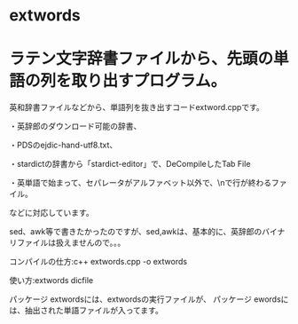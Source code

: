 # extwords
# ラテン文字辞書ファイルから、先頭の単語の列を取り出すプログラム。

英和辞書ファイルなどから、単語列を抜き出すコードextword.cppです。

・英辞郎のダウンロード可能の辞書、

・PDSのejdic-hand-utf8.txt、

・stardictの辞書から「stardict-editor」で、DeCompileしたTab File

・英単語で始まって、セパレータがアルファベット以外で、\nで行が終わるファイル。

などに対応しています。

sed、awk等で書きたかったのですが、sed,awkは、基本的に、英辞郎のバイナリファイルは扱えませんので。。。

コンパイルの仕方:c++ extwords.cpp -o extwords

使い方:extwords dicfile

パッケージ extwordsには、extwordsの実行ファイルが、
パッケージ ewordsには、抽出された単語ファイルが入ってます。
